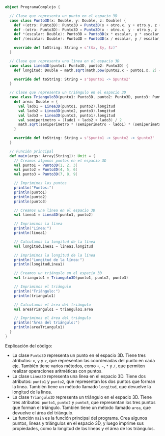 ```scala
object ProgramaComplejo {

  // Clase que representa un punto en el espacio 3D
  case class Punto3D(x: Double, y: Double, z: Double) {
    def +(otro: Punto3D): Punto3D = Punto3D(x + otro.x, y + otro.y, z + otro.z)
    def -(otro: Punto3D): Punto3D = Punto3D(x - otro.x, y - otro.y, z - otro.z)
    def *(escalar: Double): Punto3D = Punto3D(x * escalar, y * escalar, z * escalar)
    def /(escalar: Double): Punto3D = Punto3D(x / escalar, y / escalar, z / escalar)

    override def toString: String = s"($x, $y, $z)"
  }

  // Clase que representa una línea en el espacio 3D
  case class Linea3D(punto1: Punto3D, punto2: Punto3D) {
    def longitud: Double = math.sqrt(math.pow(punto2.x - punto1.x, 2) + math.pow(punto2.y - punto1.y, 2) + math.pow(punto2.z - punto1.z, 2))

    override def toString: String = s"$punto1 -> $punto2"
  }

  // Clase que representa un triángulo en el espacio 3D
  case class Triangulo3D(punto1: Punto3D, punto2: Punto3D, punto3: Punto3D) {
    def area: Double = {
      val lado1 = Linea3D(punto1, punto2).longitud
      val lado2 = Linea3D(punto2, punto3).longitud
      val lado3 = Linea3D(punto3, punto1).longitud
      val semiperimetro = (lado1 + lado2 + lado3) / 2
      math.sqrt(semiperimetro * (semiperimetro - lado1) * (semiperimetro - lado2) * (semiperimetro - lado3))
    }

    override def toString: String = s"$punto1 -> $punto2 -> $punto3"
  }

  // Función principal
  def main(args: Array[String]): Unit = {
    // Creamos algunos puntos en el espacio 3D
    val punto1 = Punto3D(1, 2, 3)
    val punto2 = Punto3D(4, 5, 6)
    val punto3 = Punto3D(7, 8, 9)

    // Imprimimos los puntos
    println("Puntos:")
    println(punto1)
    println(punto2)
    println(punto3)

    // Creamos una línea en el espacio 3D
    val linea1 = Linea3D(punto1, punto2)

    // Imprimimos la línea
    println("Línea:")
    println(linea1)

    // Calculamos la longitud de la línea
    val longitudLinea1 = linea1.longitud

    // Imprimimos la longitud de la línea
    println("Longitud de la línea:")
    println(longitudLinea1)

    // Creamos un triángulo en el espacio 3D
    val triangulo1 = Triangulo3D(punto1, punto2, punto3)

    // Imprimimos el triángulo
    println("Triángulo:")
    println(triangulo1)

    // Calculamos el área del triángulo
    val areaTriangulo1 = triangulo1.area

    // Imprimimos el área del triángulo
    println("Área del triángulo:")
    println(areaTriangulo1)
  }
}
```

Explicación del código:

* La clase `Punto3D` representa un punto en el espacio 3D. Tiene tres atributos: `x`, `y` y `z`, que representan las coordenadas del punto en cada eje. También tiene varios métodos, como `+`, `-`, `*` y `/`, que permiten realizar operaciones aritméticas con puntos.
* La clase `Linea3D` representa una línea en el espacio 3D. Tiene dos atributos: `punto1` y `punto2`, que representan los dos puntos que forman la línea. También tiene un método llamado `longitud`, que devuelve la longitud de la línea.
* La clase `Triangulo3D` representa un triángulo en el espacio 3D. Tiene tres atributos: `punto1`, `punto2` y `punto3`, que representan los tres puntos que forman el triángulo. También tiene un método llamado `area`, que devuelve el área del triángulo.
* La función `main` es la función principal del programa. Crea algunos puntos, líneas y triángulos en el espacio 3D, y luego imprime sus propiedades, como la longitud de las líneas y el área de los triángulos.